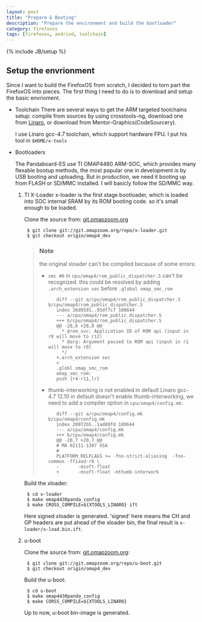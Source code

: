 ```yaml
---
layout: post
title: "Prepare & Booting"
description: "Prepare the environment and build the bootloader"
category: firefoxos
tags: [firefoxos, andriod, toolchain]
---
```

{% include JB/setup %}

## Setup the envrionment

Since I want to build the FirefoxOS from scratch, I decided to torn part the FirefoxOS into pieces. The first thing I need to do is to download and setup the basic envrioment.

-  Toolchain
	There are several ways to get the ARM targeted toolchains setup: compile from sources by using crosstools-ng, download one from [Linaro](https://launchpad.net/linaro-toolchain-binaries), or download from Mentor-Graphics(CodeSourcery).

	I use Linaro gcc-4.7 toolchain, which support hardware FPU. I put his tool in `$HOME/x-tools`

- Bootloaders

	The Pandaboard-ES use TI OMAP4460 ARM-SOC, which provides many flexable bootup methods, the most popular one in development is by USB booting and uploading. But in production, we need it booting up from FLASH or SD/MMC installed. I will basicly follow the SD/MMC way.

	1. TI X-Loader
		x-loader is the first stage bootloader, which is loaded into SOC internal SRAM by its ROM booting code.
        so it's small enough to be loaded.

		Clone the source from: [git.omapzoom.org](git://git.omapzoom.org/repo/x-loader.git)

			$ git clone git://git.omapzoom.org/repo/x-loader.git
			$ git checkout origin/omap4_dev

		> ### Note
		>  the original xloader can't be compiled because of some errors:
		>
		>  - `smc #0` in `cpu/omap4/rom_public_dispatcher.S` can't be recognized.
		>     this could be resolved by adding `.arch_extension sec` before `.global omap_smc_rom`
		>
		>			diff --git a/cpu/omap4/rom_public_dispatcher.S b/cpu/omap4/rom_public_dispatcher.S
		>			index 36d9591..95df7c7 100644
		>			--- a/cpu/omap4/rom_public_dispatcher.S
		>			+++ b/cpu/omap4/rom_public_dispatcher.S
		>			@@ -28,6 +28,8 @@
		>			  * @rom_svc: Application ID of ROM api (input in r0 will move to r12)
		>			  * @arg: Argument passed to ROM api (input in r1 will move to r0)
		>			  */
		>			+.arch_extension sec
		>			+
		>			.globl omap_smc_rom
		>			omap_smc_rom:
		>			push {r4-r11,lr}
		>
		>
		>  - thumb-interworking is not enabled in default
		> 	  Linaro gcc-4.7 12.10 in default doesn't enable thumb-interworking, we need to add a compiler option in `cpu/omap4/config.mk`:
		>
		>			diff --git a/cpu/omap4/config.mk b/cpu/omap4/config.mk
		>			index 20972b5..1ad89fd 100644
		>			--- a/cpu/omap4/config.mk
		>			+++ b/cpu/omap4/config.mk
		>			@@ -20,7 +20,7 @@
		>		 	# MA 02111-1307 USA
		>		 	#
		>		 	PLATFORM_RELFLAGS += -fno-strict-aliasing  -fno-common -ffixed-r8 \
		>			-       -msoft-float
		>			+       -msoft-float -mthumb-interwork
		>

		Build the xloader:

			$ cd x-loader
			$ make omap4430panda_config
			$ make CROSS_COMPILE=${XTOOLS_LINARO} ift

		Here signed xloader is generated. 'signed' here means the CH and GP headers are put ahead of the xloader bin, the final result is `x-loader/x-load.bin.ift`.

	2. u-boot

		Clone the source from: [git.omapzoom.org](git://git.omapzoom.org/repo/u-boot.git):

			$ git clone git://git.omapzoom.org/repo/u-boot.git
			$ git checkout origin/omap4_dev

		Build the u-boot:

			$ cd u-boot
			$ make omap4430panda_config
			$ make CORSS_COMPILE=${XTOOLS_LINARO}

		Up to now, u-boot bin-image is generated.

